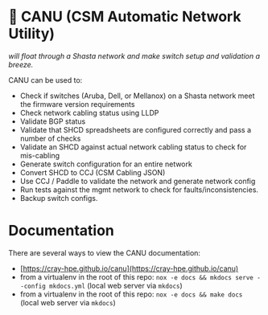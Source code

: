 <p align="center">
  <br>
  <h1><strong>🛶 CANU (CSM Automatic Network Utility)</strong></h1>
  <i>will float through a Shasta network and make switch setup and validation a breeze.</i>
</p>

CANU can be used to:

- Check if switches (Aruba, Dell, or Mellanox) on a Shasta network meet the firmware version requirements
- Check network cabling status using LLDP
- Validate BGP status
- Validate that SHCD spreadsheets are configured correctly and pass a number of checks
- Validate an SHCD against actual network cabling status to check for mis-cabling
- Generate switch configuration for an entire network
- Convert SHCD to CCJ (CSM Cabling JSON)
- Use CCJ / Paddle to validate the network and generate network config
- Run tests against the mgmt network to check for faults/inconsistencies.
- Backup switch configs.

# Documentation

There are several ways to view the CANU documentation:

- [https://cray-hpe.github.io/canu](https://cray-hpe.github.io/canu)
- from a virtualenv in the root of this repo: `nox -e docs && mkdocs serve --config mkdocs.yml` (local web server via `mkdocs`)
- from a virtualenv in the root of this repo: `nox -e docs && make docs` (local web server via `mkdocs`)
